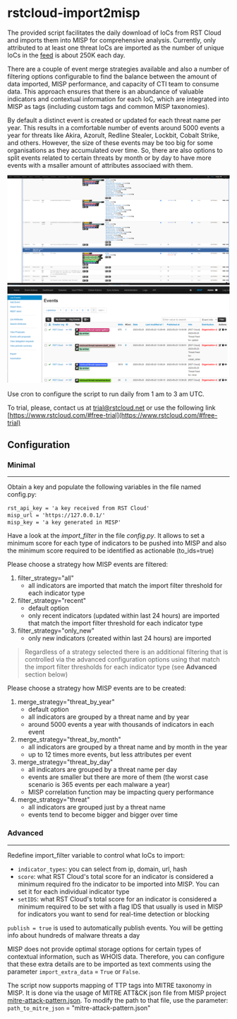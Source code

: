 # rstcloud-import2misp

The provided script facilitates the daily download of IoCs from RST Cloud and imports them into MISP for comprehensive analysis. Currently, only attributed to at least one threat IoCs are imported as the number of unique IoCs in the [feed](https://www.rstcloud.com/rst-threat-feed/) is about 250K each day.

There are a couple of event merge strategies available and also a number of filtering options configurable to find the balance between the amount of data imported, MISP performance, and capacity of CTI team to consume data. This approach ensures that there is an abundance of valuable indicators and contextual information for each IoC, which are integrated into MISP as tags (including custom tags and common MISP taxonomies).

By default a distinct event is created or updated for each threat name per year. This results in a comfortable number of events around 5000 events a year for threats like Akira, Azorult, Redline Stealer, Lockbit, Cobalt Strike, and others. However, the size of these events may be too big for some organisations as they accumulated over time. So, there are also options to split events related to certain threats by month or by day to have more events with a msaller amount of attributes associaed with them.

![RST Cloud attributes in MISP](/screenshot_attributes.png)
![RST Cloud events in MISP](/screenshot.png)

Use cron to configure the script to run daily from 1 am to 3 am UTC.

To trial, please, contact us at [trial@rstcloud.net](mailto:trial@rstcloud.net) or use the following link [https://www.rstcloud.com/#free-trial](https://www.rstcloud.com/#free-trial)

## Configuration

### Minimal

---

Obtain a key and populate the following variables in the file named config.py:

```code=python
rst_api_key = 'a key received from RST Cloud'
misp_url = 'https://127.0.0.1/'
misp_key = 'a key generated in MISP'
```

Have a look at the _import_filter_ in the file _config.py_. It allows to set a minimum score for each type of indicators to be pushed into MISP and also the minimum score required to be identified as actionable (to_ids=true)

Please choose a strategy how MISP events are filtered:

1. filter_strategy="all"
   - all indicators are imported that match the import filter threshold for each indicator type
2. filter_strategy="recent"
   - default option
   - only recent indicators (updated within last 24 hours) are imported that match the import filter threshold for each indicator type
3. filter_strategy="only_new"
   - only new indicators (created within last 24 hours) are imported

> Regardless of a strategy selected there is an additional filtering that is controlled via the advanced configuration options using that match the import filter thresholds for each indicator type (see **Advanced** section below)

Please choose a strategy how MISP events are to be created:

1. merge_strategy="threat_by_year"
   - default option
   - all indicators are grouped by a threat name and by year
   - around 5000 events a year with thousands of indicators in each event
2. merge_strategy="threat_by_month"
   - all indicators are grouped by a threat name and by month in the year
   - up to 12 times more events, but less attributes per event
3. merge_strategy="threat_by_day"
   - all indicators are grouped by a threat name per day
   - events are smaller but there are more of them (the worst case scenario is 365 events per each malware a year)
   - MISP correlation function may be impacting query performance
4. merge_strategy="threat"
   - all indicators are grouped just by a threat name
   - events tend to become bigger and bigger over time

### Advanced

---

Redefine import_filter variable to control what IoCs to import:

- `indicator_types`: you can select from ip, domain, url, hash
- `score`: what RST Cloud's total score for an indicator is considered a minimum required fro the indicator to be imported into MISP. You can set it for each individual indicator type
- `setIDS`: what RST Cloud's total score for an indicator is considered a minimum required to be set with a flag IDS that usually is used in MISP for indicators you want to send for real-time detection or blocking

`publish = true` is used to automatically publish events. You will be getting info about hundreds of malware threats a day

MISP does not provide optimal storage options for certain types of contextual information, such as WHOIS data. Therefore, you can configure that these extra details are to be imported as text comments using the parameter `import_extra_data` = `True` or `False`.

The script now supports mapping of TTP tags into MITRE taxonomy in MISP. It is done via the usage of MITRE ATT&CK json file from MISP project [mitre-attack-pattern.json](https://raw.githubusercontent.com/MISP/misp-galaxy/main/clusters/mitre-attack-pattern.json). To modify the path to that file, use the parameter: `path_to_mitre_json` = "mitre-attack-pattern.json"
